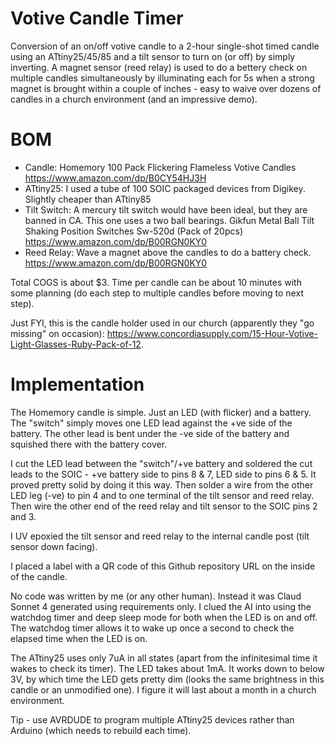 # Votive Candle Timer
Conversion of an on/off votive candle to a 2-hour single-shot timed candle using an ATtiny25/45/85 and a tilt sensor to turn on (or off) by simply inverting.
A magnet sensor (reed relay) is used to do a bettery check on multiple candles simultaneously by illuminating each for 5s when a strong magnet is brought within a couple of inches - easy to waive over dozens of candles in a church environment (and an impressive demo).

# BOM
+ Candle: Homemory 100 Pack Flickering Flameless Votive Candles https://www.amazon.com/dp/B0CY54HJ3H
+ ATtiny25: I used a tube of 100 SOIC packaged devices from Digikey. Slightly cheaper than ATtiny85
+ Tilt Switch: A mercury tilt switch would have been ideal, but they are banned in CA. This one uses a two ball bearings. Gikfun Metal Ball Tilt Shaking Position Switches Sw-520d (Pack of 20pcs) https://www.amazon.com/dp/B00RGN0KY0
+ Reed Relay: Wave a magnet above the candles to do a battery check. https://www.amazon.com/dp/B00RGN0KY0

Total COGS is about $3. Time per candle can be about 10 minutes with some planning (do each step to multiple candles before moving to next step).

Just FYI, this is the candle holder used in our church (apparently they "go missing" on occasion): https://www.concordiasupply.com/15-Hour-Votive-Light-Glasses-Ruby-Pack-of-12.

# Implementation
The Homemory candle is simple. Just an LED (with flicker) and a battery. The "switch" simply moves one LED lead against the +ve side of the battery. The other lead is bent under the -ve side of the battery and squished there with the battery cover.

I cut the LED lead between the "switch"/+ve battery and soldered the cut leads to the SOIC - +ve battery side to pins 8 & 7, LED side to pins 6 & 5. It proved pretty solid by doing it this way. Then solder a wire from the other LED leg (-ve) to pin 4 and to one terminal of the tilt sensor and reed relay. Then wire the other end of the reed relay and tilt sensor to the SOIC pins 2 and 3.

I UV epoxied the tilt sensor and reed relay to the internal candle post (tilt sensor down facing).

I placed a label with a QR code of this Github repository URL on the inside of the candle.

No code was written by me (or any other human). Instead it was Claud Sonnet 4 generated using requirements only. I clued the AI into using the watchdog timer and deep sleep mode for both when the LED is on and off. The watchdog timer allows it to wake up once a second to check the elapsed time when the LED is on.

The ATtiny25 uses only 7uA in all states (apart from the infinitesimal time it wakes to check its timer). The LED takes about 1mA. It works down to below 3V, by which time the LED gets pretty dim (looks the same brightness in this candle or an unmodified one). I figure it will last about a month in a church environment.

Tip - use AVRDUDE to program multiple ATtiny25 devices rather than Arduino (which needs to rebuild each time).
